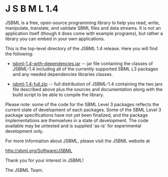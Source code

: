 J S B M L   1.4
=====

JSBML is a free, open-source programming library to help you read, write, manipulate, translate, and validate SBML files and data streams. It is not an application itself (though it does come with example programs), but rather a library you can embed in your own applications.

This is the top-level directory of the JSBML 1.4 release. Here you will find the following:
  
* [jsbml-1.4-with-dependencies.jar](jsbml-1.4-with-dependencies.jar)  -- jar file containing the classes of JSBML-1.4 including all of the currently supported SBML L3 packages and any needed dependencies libraries classes.
  
* [jsbml-1.4-full.zip](jsbml-1.4-full.zip)  -- full distribution of JSBML-1.4 containing the  two jars file described above plus the sources and documentation along with the build script to be able to compile the library.


Please note: some of the code for the SBML Level 3 packages reflects the current state of development of each packages. Some of the SBML Level 3 package specifications have not yet been finalized, and the package implementations are themselves in a state of development. The code available may be untested and is supplied 'as-is' for experimental development only.

For more information about JSBML, please visit the JSBML website at

<http://sbml.org/Software/JSBML>


Thank you for your interest in JSBML!

The JSBML Team.


